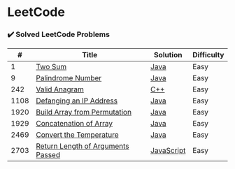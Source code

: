 <!--README from haoel (https://github.com/haoel/leetcode/tree/master)-->
LeetCode
========

### ✔️ Solved LeetCode Problems

| # | Title | Solution | Difficulty |
|---| ----- | -------- | ---------- |
|1|[Two Sum](https://leetcode.com/problems/two-sum/) | [Java](./twoSum.java)|Easy|
|9|[Palindrome Number](https://leetcode.com/problems/palindrome-number/) | [Java](./palindroneNumber.java)|Easy|
|242|[Valid Anagram](https://leetcode.com/problems/valid-anagram/)| [C++](./validAnagram.cpp) | Easy|
|1108|[Defanging an IP Address](https://leetcode.com/problems/defanging-an-ip-address/) | [Java](./defangingAnIPAddress.java)|Easy|
|1920|[Build Array from Permutation](https://leetcode.com/problems/build-array-from-permutation/) | [Java](./buildArrayFromPermutation.java)|Easy|
|1929|[Concatenation of Array](https://leetcode.com/problems/concatenation-of-array/) | [Java](./concatenationOfArray.java)|Easy|
|2469|[Convert the Temperature](https://leetcode.com/problems/convert-the-temperature/) | [Java](./convertTheTemperature.java)|Easy|
|2703|[Return Length of Arguments Passed](https://leetcode.com/problems/return-length-of-arguments-passed/) | [JavaScript](./returnLengthOfArgumentsPassed.js)|Easy|

